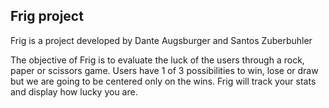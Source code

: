 ## Frig project

Frig is a project developed by Dante Augsburger and Santos Zuberbuhler

The objective of Frig is to evaluate the luck of the users through a rock, paper or scissors game. Users have 1 of 3 possibilities to win, lose or draw but we are going to be centered only on the wins. Frig will track your stats and display how lucky you are. 
